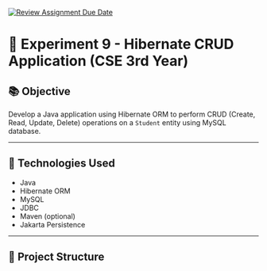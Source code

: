 [![Review Assignment Due Date](https://classroom.github.com/assets/deadline-readme-button-22041afd0340ce965d47ae6ef1cefeee28c7c493a6346c4f15d667ab976d596c.svg)](https://classroom.github.com/a/xoUQweoY)

# 🧪 Experiment 9 - Hibernate CRUD Application (CSE 3rd Year)

## 📚 Objective

Develop a Java application using Hibernate ORM to perform CRUD (Create, Read, Update, Delete) operations on a `Student` entity using MySQL database.

---

## 🔧 Technologies Used

- Java
- Hibernate ORM
- MySQL
- JDBC
- Maven (optional)
- Jakarta Persistence

---

## 📁 Project Structure

